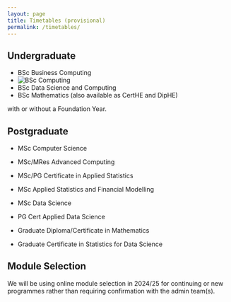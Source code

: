 ```yaml
---
layout: page
title: Timetables (provisional)
permalink: /timetables/
---
```


## Undergraduate

+ BSc Business Computing
+ ![BSc Computing](_files/BSc_Computing_2024_25/pdf)
+ BSc Data Science and Computing
+ BSc Mathematics (also available as CertHE and DipHE)

with or without a Foundation Year.

## Postgraduate

+ MSc Computer Science
+ MSc/MRes Advanced Computing
+ MSc/PG Certificate in Applied Statistics
+ MSc Applied Statistics and Financial Modelling
+ MSc Data Science

+ PG Cert Applied Data Science
+ Graduate Diploma/Certificate in Mathematics
+ Graduate Certificate in Statistics for Data Science

## Module Selection

We will be using online module selection in 2024/25 for continuing or new programmes rather than requiring confirmation with the admin team(s).
